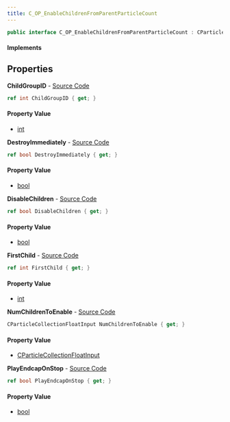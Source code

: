 ```yaml
---
title: C_OP_EnableChildrenFromParentParticleCount
---
```


```csharp
public interface C_OP_EnableChildrenFromParentParticleCount : CParticleFunctionPreEmission, CParticleFunctionOperator, CParticleFunction, ISchemaClass<CParticleFunction>, ISchemaClass<CParticleFunctionOperator>, ISchemaClass<CParticleFunctionPreEmission>, ISchemaClass<C_OP_EnableChildrenFromParentParticleCount>, ISchemaField, ISchemaClass, INativeHandle
```

#### Implements

## Properties

**ChildGroupID** - [Source Code](https://github.com/swiftly-solution/swiftlys2/blob/master/managed/src/SwiftlyS2.Generated/Schemas/Interfaces/C_OP_EnableChildrenFromParentParticleCount.cs#L16)

```csharp
ref int ChildGroupID { get; }
```

#### Property Value

- [int](https://learn.microsoft.com/dotnet/api/system.int32)

**DestroyImmediately** - [Source Code](https://github.com/swiftly-solution/swiftlys2/blob/master/managed/src/SwiftlyS2.Generated/Schemas/Interfaces/C_OP_EnableChildrenFromParentParticleCount.cs#L26)

```csharp
ref bool DestroyImmediately { get; }
```

#### Property Value

- [bool](https://learn.microsoft.com/dotnet/api/system.boolean)

**DisableChildren** - [Source Code](https://github.com/swiftly-solution/swiftlys2/blob/master/managed/src/SwiftlyS2.Generated/Schemas/Interfaces/C_OP_EnableChildrenFromParentParticleCount.cs#L22)

```csharp
ref bool DisableChildren { get; }
```

#### Property Value

- [bool](https://learn.microsoft.com/dotnet/api/system.boolean)

**FirstChild** - [Source Code](https://github.com/swiftly-solution/swiftlys2/blob/master/managed/src/SwiftlyS2.Generated/Schemas/Interfaces/C_OP_EnableChildrenFromParentParticleCount.cs#L18)

```csharp
ref int FirstChild { get; }
```

#### Property Value

- [int](https://learn.microsoft.com/dotnet/api/system.int32)

**NumChildrenToEnable** - [Source Code](https://github.com/swiftly-solution/swiftlys2/blob/master/managed/src/SwiftlyS2.Generated/Schemas/Interfaces/C_OP_EnableChildrenFromParentParticleCount.cs#L20)

```csharp
CParticleCollectionFloatInput NumChildrenToEnable { get; }
```

#### Property Value

- [CParticleCollectionFloatInput](/docs/api/shared/schemadefinitions/cparticlecollectionfloatinput)

**PlayEndcapOnStop** - [Source Code](https://github.com/swiftly-solution/swiftlys2/blob/master/managed/src/SwiftlyS2.Generated/Schemas/Interfaces/C_OP_EnableChildrenFromParentParticleCount.cs#L24)

```csharp
ref bool PlayEndcapOnStop { get; }
```

#### Property Value

- [bool](https://learn.microsoft.com/dotnet/api/system.boolean)

